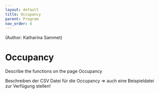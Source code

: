 ```yaml
---
layout: default
title: Occupancy
parent: Program
nav_order: 4
---
```

(Author: Katharina Sammet) 
# Occupancy

Describe the functions on the page Occupancy

Beschreiben der CSV Datei für die Occupancy => auch eine Beispieldatei zur Verfügung stellen!
